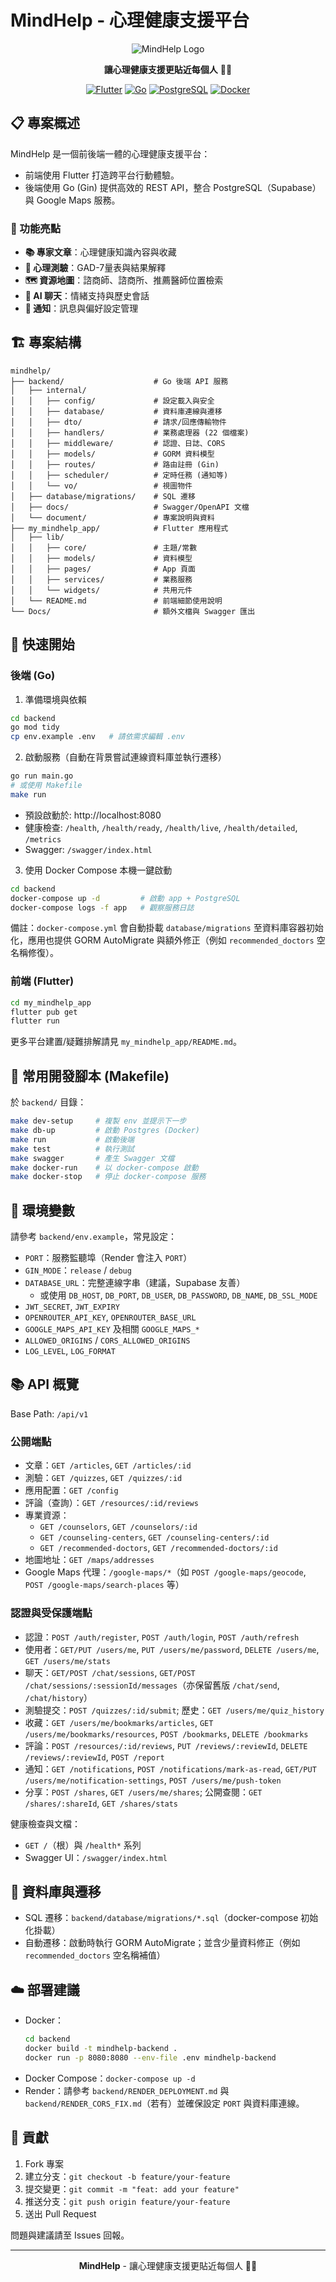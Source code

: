
# MindHelp - 心理健康支援平台

<div align="center">

![MindHelp Logo](my_mindhelp_app/assets/images/logo.png)

**讓心理健康支援更貼近每個人** 🧠💚

[![Flutter](https://img.shields.io/badge/Flutter-3.6.2+-blue.svg)](https://flutter.dev/)
[![Go](https://img.shields.io/badge/Go-1.24+-00ADD8.svg)](https://golang.org/)
[![PostgreSQL](https://img.shields.io/badge/PostgreSQL-15+-316192.svg)](https://www.postgresql.org/)
[![Docker](https://img.shields.io/badge/Docker-Ready-2496ED.svg)](https://www.docker.com/)

</div>

## 📋 專案概述

MindHelp 是一個前後端一體的心理健康支援平台：
- 前端使用 Flutter 打造跨平台行動體驗。
- 後端使用 Go (Gin) 提供高效的 REST API，整合 PostgreSQL（Supabase）與 Google Maps 服務。

### 🌟 功能亮點
- **📚 專家文章**：心理健康知識內容與收藏
- **🧠 心理測驗**：GAD-7量表與結果解釋
- **🗺️ 資源地圖**：諮商師、諮商所、推薦醫師位置檢索
- **💬 AI 聊天**：情緒支持與歷史會話
- **🔔 通知**：訊息與偏好設定管理

## 🏗️ 專案結構

```
mindhelp/
├── backend/                    # Go 後端 API 服務
│   ├── internal/
│   │   ├── config/             # 設定載入與安全
│   │   ├── database/           # 資料庫連線與遷移
│   │   ├── dto/                # 請求/回應傳輸物件
│   │   ├── handlers/           # 業務處理器 (22 個檔案)
│   │   ├── middleware/         # 認證、日誌、CORS
│   │   ├── models/             # GORM 資料模型
│   │   ├── routes/             # 路由註冊 (Gin)
│   │   ├── scheduler/          # 定時任務 (通知等)
│   │   └── vo/                 # 視圖物件
│   ├── database/migrations/    # SQL 遷移
│   ├── docs/                   # Swagger/OpenAPI 文檔
│   └── document/               # 專案說明與資料
├── my_mindhelp_app/            # Flutter 應用程式
│   ├── lib/
│   │   ├── core/               # 主題/常數
│   │   ├── models/             # 資料模型
│   │   ├── pages/              # App 頁面
│   │   ├── services/           # 業務服務
│   │   └── widgets/            # 共用元件
│   └── README.md               # 前端細節使用說明
└── Docs/                       # 額外文檔與 Swagger 匯出
```

## 🚀 快速開始

### 後端 (Go)
1) 準備環境與依賴
```bash
cd backend
go mod tidy
cp env.example .env   # 請依需求編輯 .env
```

2) 啟動服務（自動在背景嘗試連線資料庫並執行遷移）
```bash
go run main.go
# 或使用 Makefile
make run
```

- 預設啟動於: http://localhost:8080
- 健康檢查: `/health`, `/health/ready`, `/health/live`, `/health/detailed`, `/metrics`
- Swagger: `/swagger/index.html`

3) 使用 Docker Compose 本機一鍵啟動
```bash
cd backend
docker-compose up -d         # 啟動 app + PostgreSQL
docker-compose logs -f app   # 觀察服務日誌
```

備註：`docker-compose.yml` 會自動掛載 `database/migrations` 至資料庫容器初始化，應用也提供 GORM AutoMigrate 與額外修正（例如 `recommended_doctors` 空名稱修復）。

### 前端 (Flutter)
```bash
cd my_mindhelp_app
flutter pub get
flutter run
```

更多平台建置/疑難排解請見 `my_mindhelp_app/README.md`。

## 🔧 常用開發腳本 (Makefile)
於 `backend/` 目錄：

```bash
make dev-setup     # 複製 env 並提示下一步
make db-up         # 啟動 Postgres (Docker)
make run           # 啟動後端
make test          # 執行測試
make swagger       # 產生 Swagger 文檔
make docker-run    # 以 docker-compose 啟動
make docker-stop   # 停止 docker-compose 服務
```

## 🔐 環境變數
請參考 `backend/env.example`，常見設定：
- `PORT`：服務監聽埠（Render 會注入 `PORT`）
- `GIN_MODE`：`release` / `debug`
- `DATABASE_URL`：完整連線字串（建議，Supabase 友善）
  - 或使用 `DB_HOST`, `DB_PORT`, `DB_USER`, `DB_PASSWORD`, `DB_NAME`, `DB_SSL_MODE`
- `JWT_SECRET`, `JWT_EXPIRY`
- `OPENROUTER_API_KEY`, `OPENROUTER_BASE_URL`
- `GOOGLE_MAPS_API_KEY` 及相關 `GOOGLE_MAPS_*`
- `ALLOWED_ORIGINS` / `CORS_ALLOWED_ORIGINS`
- `LOG_LEVEL`, `LOG_FORMAT`

## 📚 API 概覽
Base Path: `/api/v1`

### 公開端點
- 文章：`GET /articles`, `GET /articles/:id`
- 測驗：`GET /quizzes`, `GET /quizzes/:id`
- 應用配置：`GET /config`
- 評論（查詢）：`GET /resources/:id/reviews`
- 專業資源：
  - `GET /counselors`, `GET /counselors/:id`
  - `GET /counseling-centers`, `GET /counseling-centers/:id`
  - `GET /recommended-doctors`, `GET /recommended-doctors/:id`
- 地圖地址：`GET /maps/addresses`
- Google Maps 代理：`/google-maps/*`（如 `POST /google-maps/geocode`, `POST /google-maps/search-places` 等）

### 認證與受保護端點
- 認證：`POST /auth/register`, `POST /auth/login`, `POST /auth/refresh`
- 使用者：`GET/PUT /users/me`, `PUT /users/me/password`, `DELETE /users/me`, `GET /users/me/stats`
- 聊天：`GET/POST /chat/sessions`, `GET/POST /chat/sessions/:sessionId/messages`（亦保留舊版 `/chat/send`, `/chat/history`）
- 測驗提交：`POST /quizzes/:id/submit`; 歷史：`GET /users/me/quiz_history`
- 收藏：`GET /users/me/bookmarks/articles`, `GET /users/me/bookmarks/resources`, `POST /bookmarks`, `DELETE /bookmarks`
- 評論：`POST /resources/:id/reviews`, `PUT /reviews/:reviewId`, `DELETE /reviews/:reviewId`, `POST /report`
- 通知：`GET /notifications`, `POST /notifications/mark-as-read`, `GET/PUT /users/me/notification-settings`, `POST /users/me/push-token`
- 分享：`POST /shares`, `GET /users/me/shares`; 公開查閱：`GET /shares/:shareId`, `GET /shares/stats`

健康檢查與文檔：
- `GET /`（根）與 `/health*` 系列
- Swagger UI：`/swagger/index.html`

## 🧱 資料庫與遷移
- SQL 遷移：`backend/database/migrations/*.sql`（docker-compose 初始化掛載）
- 自動遷移：啟動時執行 GORM AutoMigrate；並含少量資料修正（例如 `recommended_doctors` 空名稱補值）

## ☁️ 部署建議
- Docker：
  ```bash
  cd backend
  docker build -t mindhelp-backend .
  docker run -p 8080:8080 --env-file .env mindhelp-backend
  ```
- Docker Compose：`docker-compose up -d`
- Render：請參考 `backend/RENDER_DEPLOYMENT.md` 與 `backend/RENDER_CORS_FIX.md`（若有）並確保設定 `PORT` 與資料庫連線。

## 🤝 貢獻
1. Fork 專案
2. 建立分支：`git checkout -b feature/your-feature`
3. 提交變更：`git commit -m "feat: add your feature"`
4. 推送分支：`git push origin feature/your-feature`
5. 送出 Pull Request

問題與建議請至 Issues 回報。

---

<div align="center">

**MindHelp** - 讓心理健康支援更貼近每個人 🧠💚

</div>
